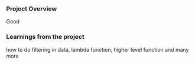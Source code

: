 ### Project Overview

 Good


### Learnings from the project

 how to do filtering in data, lambda function, 
higher level function 
and many more


